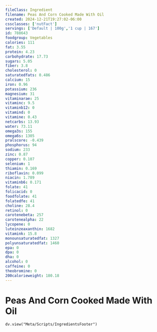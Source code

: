 ```yaml
---
fileClass: Ingredient
filename: Peas And Corn Cooked Made With Oil
created: 2024-12-21T19:27:02-06:00
cssclasses: ['nutFact']
servings: ['Default | 100g','1 cup | 167']
id: 788643
foodgroup: Vegetables
calories: 111
fat: 3.55
protein: 4.23
carbohydrate: 17.73
sugars: 5.05
fiber: 3.8
cholesterol: 0
saturatedfats: 0.486
calcium: 15
iron: 0.96
potassium: 236
magnesium: 31
vitaminarae: 25
vitaminc: 9.5
vitaminb12: 0
vitamind: 0
vitamine: 0.43
netcarbs: 13.93
water: 73.11
omega3s: 155
omega6s: 1305
pralscore: -0.439
phosphorus: 94
sodium: 233
zinc: 0.87
copper: 0.107
selenium: 1
thiamin: 0.169
riboflavin: 0.099
niacin: 1.789
vitaminb6: 0.171
folate: 41
folicacid: 0
foodfolate: 41
folatedfe: 41
choline: 28.4
retinol: 0
carotenebeta: 257
carotenealpha: 22
lycopene: 0
luteinzeaxanthin: 1682
vitamink: 15.8
monounsaturatedfat: 1327
polyunsaturatedfat: 1460
epa: 0
dpa: 0
dha: 0
alcohol: 0
caffeine: 0
theobromine: 0
200calorieweight: 180.18
---
```


# Peas And Corn Cooked Made With Oil

```dataviewjs
dv.view("Meta/Scripts/IngredientsFooter")
```